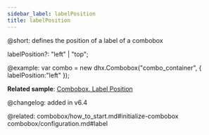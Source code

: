 ```yaml
---
sidebar_label: labelPosition
title: labelPosition
---          
```


@short: defines the position of a label of a combobox

labelPosition?: "left" | "top";

@example: 
var combo = new dhx.Combobox("combo_container", {
    labelPosition:"left"
});


**Related sample**: [Combobox. Label Position](https://snippet.dhtmlx.com/2936fray)

@changelog: added in v6.4

@related: 
combobox/how_to_start.md#initialize-combobox
combobox/configuration.md#label
